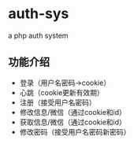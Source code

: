 # auth-sys
 a php auth system

## 功能介绍
- 登录（用户名密码->cookie）
- 心跳（cookie更新有效期）
- 注册（接受用户名密码）
- 修改信息/微信（通过cookie和id）
- 获取信息/微信（通过cookie和id）
- 修改密码（接受用户名密码新密码）
